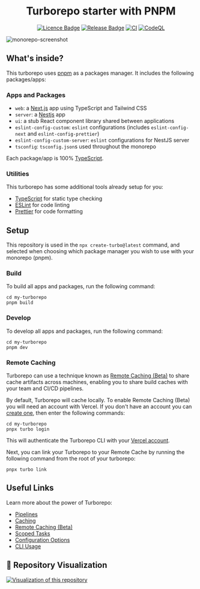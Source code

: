 <h1 align="center"> Turborepo starter with PNPM </h1>

<p align="center"><a href="https://github.com/takanome-dev/monorepo-template"><img alt="Licence Badge" src="https://img.shields.io/github/license/takanome-dev/monorepo-template?color=%2330C151"></a> <a href="https://github.com/takanome-dev/monorepo-template"><img alt="Release Badge" src="https://img.shields.io/github/release/takanome-dev/monorepo-template?color=%2330C151"></a> <a href="https://github.com/takanome-dev/monorepo-template"><img alt="CI" src="https://github.com/takanome-dev/monorepo-template/actions/workflows/ci.yml/badge.svg"></a> <a href="https://github.com/takanome-dev/monorepo-template"><img alt="CodeQL" src="https://github.com/takanome-dev/monorepo-template/actions/workflows/codeql-analysis.yml/badge.svg"></a></a></p>

![monorepo-screenshot](https://github.com/takanome-dev/monorepo-template/assets/79809121/52a4fc35-2de1-48c4-bf4e-ed119103ced2)

## What's inside?

This turborepo uses [pnpm](https://pnpm.io) as a packages manager. It includes the following packages/apps:

### Apps and Packages

- `web`: a [Next.js](https://nextjs.org) app using TypeScript and Tailwind CSS
- `server`: a [Nestjs](https://docs.nestjs.com) app
- `ui`: a stub React component library shared between applications
- `eslint-config-custom`: `eslint` configurations (includes `eslint-config-next` and `eslint-config-prettier`)
- `eslint-config-custom-server`: `eslint` configurations for NestJS server
- `tsconfig`: `tsconfig.json`s used throughout the monorepo

Each package/app is 100% [TypeScript](https://www.typescriptlang.org/).

### Utilities

This turborepo has some additional tools already setup for you:

- [TypeScript](https://www.typescriptlang.org/) for static type checking
- [ESLint](https://eslint.org/) for code linting
- [Prettier](https://prettier.io) for code formatting

## Setup

This repository is used in the `npx create-turbo@latest` command, and selected when choosing which package manager you wish to use with your monorepo (pnpm).

### Build

To build all apps and packages, run the following command:

```
cd my-turborepo
pnpm build
```

### Develop

To develop all apps and packages, run the following command:

```
cd my-turborepo
pnpm dev
```

### Remote Caching

Turborepo can use a technique known as [Remote Caching (Beta)](https://turborepo.org/docs/core-concepts/remote-caching) to share cache artifacts across machines, enabling you to share build caches with your team and CI/CD pipelines.

By default, Turborepo will cache locally. To enable Remote Caching (Beta) you will need an account with Vercel. If you don't have an account you can [create one](https://vercel.com/signup), then enter the following commands:

```
cd my-turborepo
pnpx turbo login
```

This will authenticate the Turborepo CLI with your [Vercel account](https://vercel.com/docs/concepts/personal-accounts/overview).

Next, you can link your Turborepo to your Remote Cache by running the following command from the root of your turborepo:

```
pnpx turbo link
```

## Useful Links

Learn more about the power of Turborepo:

- [Pipelines](https://turborepo.org/docs/core-concepts/pipelines)
- [Caching](https://turborepo.org/docs/core-concepts/caching)
- [Remote Caching (Beta)](https://turborepo.org/docs/core-concepts/remote-caching)
- [Scoped Tasks](https://turborepo.org/docs/core-concepts/scopes)
- [Configuration Options](https://turborepo.org/docs/reference/configuration)
- [CLI Usage](https://turborepo.org/docs/reference/command-line-reference)

## 🎦 Repository Visualization

[![Visualization of this repository](./diagram.svg)](#)
